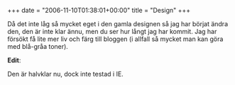+++
date = "2006-11-10T01:38:01+00:00"
title = "Design"
+++

Då det inte låg så mycket eget i den gamla designen så jag har börjat ändra den, den är inte klar ännu, men du ser hur långt jag har kommit. Jag har försökt få lite mer liv och färg till bloggen (i allfall så mycket man kan göra med blå-gråa toner).

**Edit**:

Den är halvklar nu, dock inte testad i IE.

<small></small>
